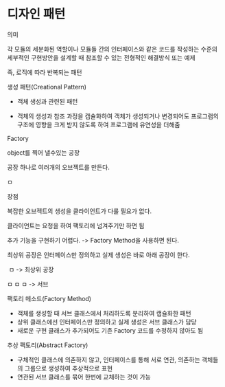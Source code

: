 # 디자인 패턴



의미

각 모듈의 세분화된 역할이나 모듈들 간의 인터페이스와 같은 코드를 작성하는 수준의 세부적인 구현방안을 설계할 때 참조할 수 있는 전형적인 해결방식 또는 예제

즉, 로직에 따라 반복되는 패턴



생성 패턴(Creational Pattern)

- 객체 생성과 관련된 패턴

- 객체의 생성과 참조 과정을 캡슐화하여 객체가 생성되거나 변경되어도 프로그램의 구조에 영향을 크게 받지 않도록 하여 프로그램에 유연성을 더해줌



Factory

object를 찍어 낼수있는 공장

공장 하나로 여러개의 오브젝트를 만든다.

ㅁ





장점

복잡한 오브젝트의 생성을 클라이언트가 다룰 필요가 없다.

클라이언트는 요청을 하여 팩토리에 넘겨주기만 하면 됨



추가 기능을 구현하기 어렵다. -> Factory Method을 사용하면 된다.



최상위 공장은 인터페이스만 정의하고 실제 생성은 바로 아래 공장이 한다.

​	ㅁ	-> 최상위 공장

ㅁ ㅁ ㅁ	-> 서브



팩토리 메소드(Factory Method)

- 객체를 생성할 때 서브 클래스에서 처리하도록 분리하여 캡슐화한 패턴
- 상위 클래스에선 인터페이스만 정의하고 실제 생성은 서브 클래스가 담당
- 새로운 구현 클래스가 추가되어도 기존 Factory 코드를 수정하지 않아도 됨





추상 팩토리(Abstract Factory)

- 구체적인 클래스에 의존하지 않고, 인터페이스를 통해 서로 연관, 의존하는 객체들의 그룹으로 생성하여 추상적으로 표현
- 연관된 서브 클래스를 묶어 한번에 교체하는 것이 가능









